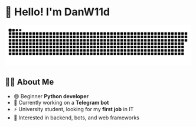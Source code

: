 # 👋 Hello! I'm DanW11d  

![Header](https://github.com/DanW11d/danw11d/blob/main/assets/github-snake.svg)

## 👨‍💻 About Me  

- 😄 Beginner **Python developer**  
- 🔭 Currently working on a **Telegram bot**  
- ⚡ University student, looking for my **first job** in IT  
- 🎯 Interested in backend, bots, and web frameworks  

